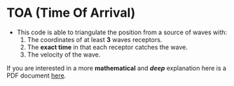 # TOA (Time Of Arrival)

- This code is able to triangulate the position from a source of waves with:
    1. The coordinates of at least **3** waves receptors.
    1. The **exact time** in that each receptor catches the wave.
    1. The velocity of the wave.
   
If you are interested in a more **mathematical** and **_deep_** explanation here is a PDF document [here](./docs/EXPLANATION.pdf).